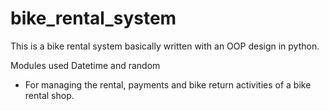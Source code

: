 # bike_rental_system
This is a bike rental system basically written with an OOP design in python.

Modules used
Datetime and random

- For managing the rental, payments and bike return activities of a bike rental shop.
